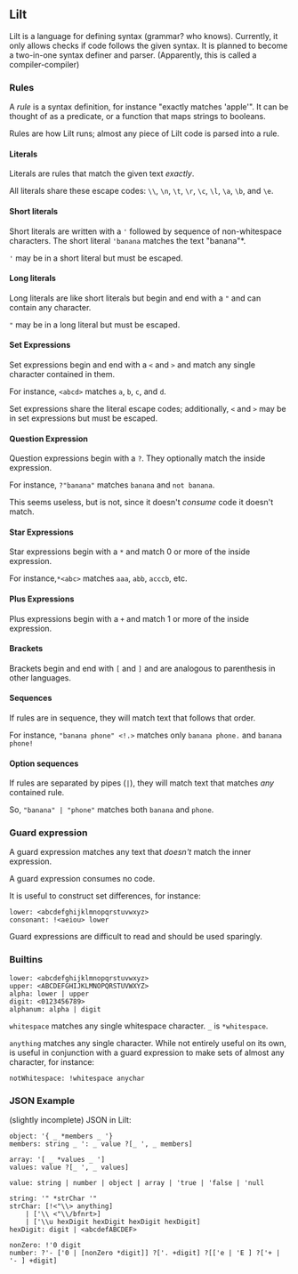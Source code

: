
## Lilt

Lilt is a language for defining syntax (grammar? who knows).
Currently, it only allows checks if code follows the given syntax.
It is planned to become a two-in-one syntax definer and parser.
(Apparently, this is called a compiler-compiler)

### Rules

A _rule_ is a syntax definition, for instance "exactly matches 'apple'".
It can be thought of as a predicate, or a function that maps strings to booleans.

Rules are how Lilt runs; almost any piece of Lilt code is parsed into a rule.

#### Literals

Literals are rules that match the given text _exactly_.

All literals share these escape codes:
`\\`, `\n`, `\t`, `\r`, `\c`, `\l`, `\a`, `\b`, and `\e`.

#### Short literals

Short literals are written with a `'` followed by sequence of non-whitespace characters.
The short literal `'banana` matches the text "banana"\*.

`'` may be in a short literal but must be escaped.

#### Long literals
Long literals are like short literals but begin and end with a `"` and can contain any character.

`"` may be in a long literal but must be escaped.

#### Set Expressions

Set expressions begin and end with a `<` and `>` and match any single character contained in them.

For instance, `<abcd>` matches `a`, `b`, `c`, and `d`.

Set expressions share the literal escape codes; additionally,
`<` and `>` may be in set expressions but must be escaped.

#### Question Expression

Question expressions begin with a `?`. They optionally match the inside expression.

For instance, `?"banana"` matches `banana` and `not banana`.

This seems useless, but is not, since it doesn't _consume_ code it doesn't match.

#### Star Expressions

Star expressions begin with a `*` and match 0 or more of the inside expression.

For instance,`*<abc>` matches `aaa`, `abb`, `acccb`, etc.

#### Plus Expressions

Plus expressions begin with a `+` and match 1 or more of the inside expression.

#### Brackets

Brackets begin and end with `[` and `]` and are analogous to parenthesis in other languages.

#### Sequences

If rules are in sequence, they will match text that follows that order.

For instance, `"banana phone" <!.>` matches only `banana phone.` and `banana phone!`

#### Option sequences

If rules are separated by pipes (`|`), they will match text that matches _any_ contained rule.

So, `"banana" | "phone"` matches both `banana` and `phone`.

### Guard expression

A guard expression matches any text that _doesn't_ match the inner expression.

A guard expression consumes no code.

It is useful to construct set differences, for instance:

```
lower: <abcdefghijklmnopqrstuvwxyz>
consonant: !<aeiou> lower
```

Guard expressions are difficult to read and should be used sparingly.

### Builtins

```
lower: <abcdefghijklmnopqrstuvwxyz>
upper: <ABCDEFGHIJKLMNOPQRSTUVWXYZ>
alpha: lower | upper
digit: <0123456789>
alphanum: alpha | digit
```

`whitespace` matches any single whitespace character.
`_` is `*whitespace`.

`anything` matches any single character.
While not entirely useful on its own, is useful in conjunction with a
guard expression to make sets of almost any character, for instance:
```
notWhitespace: !whitespace anychar
```



### JSON Example

(slightly incomplete) JSON in Lilt:

```
object: '{ _ *members _ '}
members: string _ ': _ value ?[_ ', _ members]

array: '[ _ *values _ ']
values: value ?[_ ', _ values]

value: string | number | object | array | 'true | 'false | 'null

string: '" *strChar '"
strChar: [!<"\\> anything]
    | ['\\ <"\\/bfnrt>]
    | ['\\u hexDigit hexDigit hexDigit hexDigit]
hexDigit: digit | <abcdefABCDEF>

nonZero: !'0 digit
number: ?'- ['0 | [nonZero *digit]] ?['. +digit] ?[['e | 'E ] ?['+ | '- ] +digit]
```
